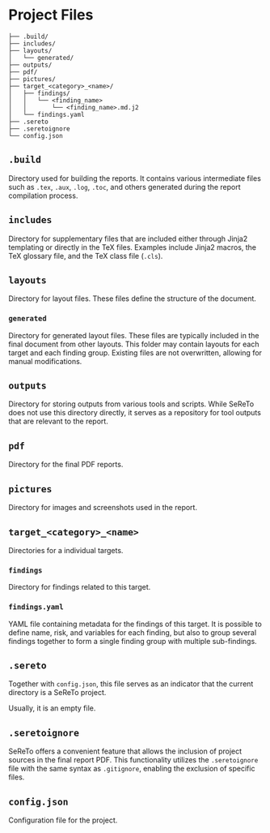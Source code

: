 # Project Files

```text
├── .build/
├── includes/
├── layouts/
│   └── generated/
├── outputs/
├── pdf/
├── pictures/
├── target_<category>_<name>/
│   ├── findings/
│   │   └── <finding_name>
│   │       └── <finding_name>.md.j2
│   └── findings.yaml
├── .sereto
├── .seretoignore
└── config.json
```

## `.build`

Directory used for building the reports. It contains various intermediate files such as `.tex`, `.aux`, `.log`, `.toc`, and others generated during the report compilation process.

## `includes`

Directory for supplementary files that are included either through Jinja2 templating or directly in the TeX files. Examples include Jinja2 macros, the TeX glossary file, and the TeX class file (`.cls`).

## `layouts`

Directory for layout files. These files define the structure of the document.

### `generated`

Directory for generated layout files. These files are typically included in the final document from other layouts. This folder may contain layouts for each target and each finding group. Existing files are not overwritten, allowing for manual modifications.

## `outputs`

Directory for storing outputs from various tools and scripts. While SeReTo does not use this directory directly, it serves as a repository for tool outputs that are relevant to the report.

## `pdf`

Directory for the final PDF reports.

## `pictures`

Directory for images and screenshots used in the report.

## `target_<category>_<name>`

Directories for a individual targets.

### `findings`

Directory for findings related to this target.

### `findings.yaml`

YAML file containing metadata for the findings of this target. It is possible to define name, risk, and variables for each finding, but also to group several findings together to form a single finding group with multiple sub-findings.

## `.sereto`

Together with `config.json`, this file serves as an indicator that the current directory is a SeReTo project.

Usually, it is an empty file.

## `.seretoignore`

SeReTo offers a convenient feature that allows the inclusion of project sources in the final report PDF. This functionality utilizes the `.seretoignore` file with the same syntax as `.gitignore`, enabling the exclusion of specific files.

## `config.json`

Configuration file for the project.
